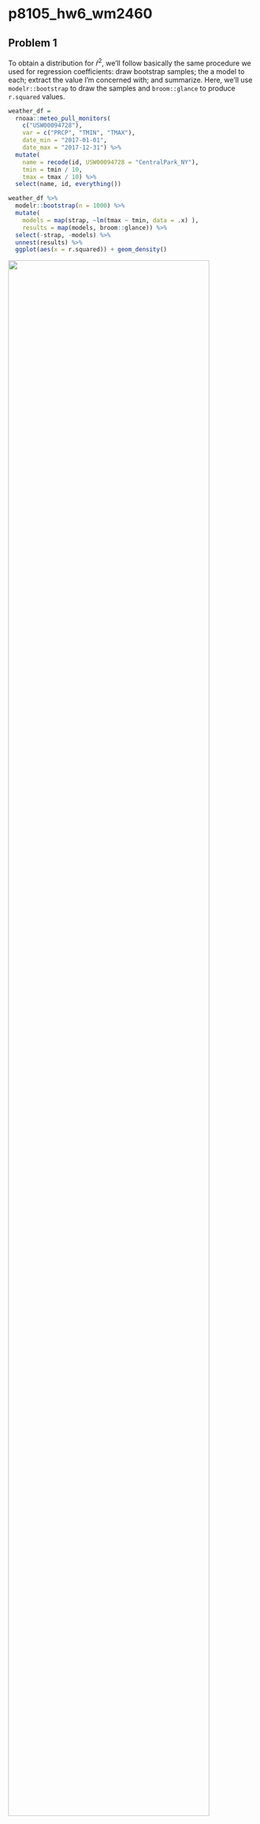 p8105_hw6_wm2460
================

## Problem 1

To obtain a distribution for $\hat{r}^2$, we’ll follow basically the
same procedure we used for regression coefficients: draw bootstrap
samples; the a model to each; extract the value I’m concerned with; and
summarize. Here, we’ll use `modelr::bootstrap` to draw the samples and
`broom::glance` to produce `r.squared` values.

``` r
weather_df = 
  rnoaa::meteo_pull_monitors(
    c("USW00094728"),
    var = c("PRCP", "TMIN", "TMAX"), 
    date_min = "2017-01-01",
    date_max = "2017-12-31") %>%
  mutate(
    name = recode(id, USW00094728 = "CentralPark_NY"),
    tmin = tmin / 10,
    tmax = tmax / 10) %>%
  select(name, id, everything())
```

``` r
weather_df %>% 
  modelr::bootstrap(n = 1000) %>% 
  mutate(
    models = map(strap, ~lm(tmax ~ tmin, data = .x) ),
    results = map(models, broom::glance)) %>% 
  select(-strap, -models) %>% 
  unnest(results) %>% 
  ggplot(aes(x = r.squared)) + geom_density()
```

<img src="p8105_hw6_wm2460_files/figure-gfm/unnamed-chunk-1-1.png" width="90%" />

In this example, the $\hat{r}^2$ value is high, and the upper bound at 1
may be a cause for the generally skewed shape of the distribution. If we
wanted to construct a confidence interval for $R^2$, we could take the
2.5% and 97.5% quantiles of the estimates across bootstrap samples.
However, because the shape isn’t symmetric, using the mean +/- 1.96
times the standard error probably wouldn’t work well.

We can produce a distribution for $\log(\beta_0 * \beta1)$ using a
similar approach, with a bit more wrangling before we make our plot.

``` r
weather_df %>% 
  modelr::bootstrap(n = 1000) %>% 
  mutate(
    models = map(strap, ~lm(tmax ~ tmin, data = .x) ),
    results = map(models, broom::tidy)) %>% 
  select(-strap, -models) %>% 
  unnest(results) %>% 
  select(id = `.id`, term, estimate) %>% 
  pivot_wider(
    names_from = term, 
    values_from = estimate) %>% 
  rename(beta0 = `(Intercept)`, beta1 = tmin) %>% 
  mutate(log_b0b1 = log(beta0 * beta1)) %>% 
  ggplot(aes(x = log_b0b1)) + geom_density()
```

<img src="p8105_hw6_wm2460_files/figure-gfm/p1_plot-1.png" width="90%" />

As with $r^2$, this distribution is somewhat skewed and has some
outliers. The point of this is not to say you should always use the
bootstrap – it’s possible to establish “large sample” distributions for
strange parameters / values / summaries in a lot of cases, and those are
great to have. But it is helpful to know that there’s a way to do
inference even in tough cases.

## Problem 2

### Tidying the dataset

``` r
homicides_df = read_csv("./data/homicide-data.csv")

homicides_new = homicides_df %>% 
  janitor::clean_names() %>% 
  mutate(city_state = str_c(city, state, sep = "_")) %>% 
  filter(!city_state %in% c("Dallas_TX", "Phoenix_AZ", "Kansas City_MO", "Tulsa_AL"), 
         victim_race %in% c("Black", "White")) %>% 
  mutate(victim_age = as.numeric(victim_age),
         resolved = as.numeric(disposition == "Closed by arrest"),
         victim_race = fct_relevel(victim_race, "White"),
         victim_sex = fct_relevel(victim_sex, "Female"))
```

### `glm` for Baltimore

``` r
baltimore_glm = homicides_new %>% 
  filter(city_state == "Baltimore_MD") %>% 
  glm(resolved ~ victim_age + victim_sex + victim_race, family = binomial(), data = .) %>% 
  broom::tidy()

baltimore_glm
```

    ## # A tibble: 4 × 5
    ##   term             estimate std.error statistic  p.value
    ##   <chr>               <dbl>     <dbl>     <dbl>    <dbl>
    ## 1 (Intercept)       1.15      0.237        4.87 1.14e- 6
    ## 2 victim_age       -0.00673   0.00332     -2.02 4.30e- 2
    ## 3 victim_sexMale   -0.854     0.138       -6.18 6.26e-10
    ## 4 victim_raceBlack -0.842     0.175       -4.82 1.45e- 6

### Adjusted odds ratio for Baltimore

``` r
baltimore_or = baltimore_glm %>% 
  mutate(OR = exp(estimate),
         CI_lower = exp(estimate - 1.96 * std.error),
         CI_upper = exp(estimate + 1.96 * std.error))

baltimore_or %>%
  filter(term == "victim_sexMale") %>%
  select(term, OR, CI_lower, CI_upper) %>% 
  knitr::kable(digits = 3)
```

| term           |    OR | CI_lower | CI_upper |
|:---------------|------:|---------:|---------:|
| victim_sexMale | 0.426 |    0.325 |    0.558 |

For Baltimore, the adjusted odds ratio for solving homicides comparing
male victims to female victims keeping all other variables fixed is
0.4255117 with 95% CI (0.324559, 0.5578655).

### `glm` and adjusted odds ratio for all cities

``` r
all_glm = homicides_new %>% 
  nest(all_cities = -city_state) %>%
  mutate(models = map(.x = all_cities, ~glm(resolved ~ victim_age + victim_sex + victim_race, family = binomial(), data = .)),
         results = map(models, broom::tidy)) %>% 
  select(-models, -all_cities) %>% 
  unnest(cols = results) %>% 
  mutate(OR = exp(estimate),
         CI_lower = exp(estimate - 1.96 * std.error),
         CI_upper = exp(estimate + 1.96 * std.error)) %>% 
  filter(term == "victim_sexMale") %>% 
  select(city_state, OR, CI_lower, CI_upper)

all_glm %>% 
  knitr::kable(digits = 3)
```

| city_state        |    OR | CI_lower | CI_upper |
|:------------------|------:|---------:|---------:|
| Albuquerque_NM    | 1.767 |    0.831 |    3.761 |
| Atlanta_GA        | 1.000 |    0.684 |    1.463 |
| Baltimore_MD      | 0.426 |    0.325 |    0.558 |
| Baton Rouge_LA    | 0.381 |    0.209 |    0.695 |
| Birmingham_AL     | 0.870 |    0.574 |    1.318 |
| Boston_MA         | 0.674 |    0.356 |    1.276 |
| Buffalo_NY        | 0.521 |    0.290 |    0.935 |
| Charlotte_NC      | 0.884 |    0.557 |    1.403 |
| Chicago_IL        | 0.410 |    0.336 |    0.501 |
| Cincinnati_OH     | 0.400 |    0.236 |    0.677 |
| Columbus_OH       | 0.532 |    0.378 |    0.750 |
| Denver_CO         | 0.479 |    0.236 |    0.971 |
| Detroit_MI        | 0.582 |    0.462 |    0.734 |
| Durham_NC         | 0.812 |    0.392 |    1.683 |
| Fort Worth_TX     | 0.669 |    0.397 |    1.127 |
| Fresno_CA         | 1.335 |    0.580 |    3.071 |
| Houston_TX        | 0.711 |    0.558 |    0.907 |
| Indianapolis_IN   | 0.919 |    0.679 |    1.242 |
| Jacksonville_FL   | 0.720 |    0.537 |    0.966 |
| Las Vegas_NV      | 0.837 |    0.608 |    1.154 |
| Long Beach_CA     | 0.410 |    0.156 |    1.082 |
| Los Angeles_CA    | 0.662 |    0.458 |    0.956 |
| Louisville_KY     | 0.491 |    0.305 |    0.790 |
| Memphis_TN        | 0.723 |    0.529 |    0.988 |
| Miami_FL          | 0.515 |    0.304 |    0.872 |
| Milwaukee_wI      | 0.727 |    0.499 |    1.060 |
| Minneapolis_MN    | 0.947 |    0.478 |    1.875 |
| Nashville_TN      | 1.034 |    0.685 |    1.562 |
| New Orleans_LA    | 0.585 |    0.422 |    0.811 |
| New York_NY       | 0.262 |    0.138 |    0.499 |
| Oakland_CA        | 0.563 |    0.365 |    0.868 |
| Oklahoma City_OK  | 0.974 |    0.624 |    1.520 |
| Omaha_NE          | 0.382 |    0.203 |    0.721 |
| Philadelphia_PA   | 0.496 |    0.378 |    0.652 |
| Pittsburgh_PA     | 0.431 |    0.265 |    0.700 |
| Richmond_VA       | 1.006 |    0.498 |    2.033 |
| San Antonio_TX    | 0.705 |    0.398 |    1.249 |
| Sacramento_CA     | 0.669 |    0.335 |    1.337 |
| Savannah_GA       | 0.867 |    0.422 |    1.780 |
| San Bernardino_CA | 0.500 |    0.171 |    1.462 |
| San Diego_CA      | 0.413 |    0.200 |    0.855 |
| San Francisco_CA  | 0.608 |    0.317 |    1.165 |
| St. Louis_MO      | 0.703 |    0.530 |    0.932 |
| Stockton_CA       | 1.352 |    0.621 |    2.942 |
| Tampa_FL          | 0.808 |    0.348 |    1.876 |
| Tulsa_OK          | 0.976 |    0.614 |    1.552 |
| Washington_DC     | 0.690 |    0.468 |    1.017 |

### Plot for adjusted OR and 95% CI

``` r
or_plot = all_glm %>% 
  mutate(city_state = fct_reorder(city_state, OR)) %>% 
  ggplot(aes(x = city_state, y = OR)) +
  geom_point() +
  ylim(0, 4) +
  geom_errorbar(aes(ymin = CI_lower, ymax = CI_upper)) + 
  theme(axis.text.x = element_text(angle = 90, vjust = 0.5, hjust = 1))

or_plot
```

<img src="p8105_hw6_wm2460_files/figure-gfm/plot_or-1.png" width="90%" />

Here, we can see that New York has the lowest adjusted odds ratio and
Albuquerque has the highest adjusted odds ratio. Many cities have odds
ratio below 1, and this means that the odds of having a resolved
homicide when the victim is male is lower than the odds of having a
resolved homicide when the victim is female in those cities, adjusting
for victim age and victim race.

On the other hand, several cities, such as Nashville, Fresno, Stockton,
and Albuquerque, have odds ratio larger than 1, meaning that the odds of
having a resolved homicide when the victim is male is higher than the
odds of having a resolved homicide when the victim is female, adjusting
for victim age and victim race. Besides, the 95% CI of Fresno, Stockton,
and Albuquerque is much wider than other cities.

## Problem 3

### Load and clearn

``` r
bw_df = read_csv("./data/birthweight.csv")
```

    ## Rows: 4342 Columns: 20
    ## ── Column specification ────────────────────────────────────────────────────────
    ## Delimiter: ","
    ## dbl (20): babysex, bhead, blength, bwt, delwt, fincome, frace, gaweeks, malf...
    ## 
    ## ℹ Use `spec()` to retrieve the full column specification for this data.
    ## ℹ Specify the column types or set `show_col_types = FALSE` to quiet this message.

``` r
bw_new = bw_df %>% 
  mutate(babysex = as.factor(babysex),
         frace = as.factor(frace),
         malform = as.factor(malform),
         mrace = as.factor(mrace)) 

sum(is.na(bw_new))
```

    ## [1] 0

Cleaned the dataset and there is no missing data since
`sum(is.na(bw_new))` returns 0.

### Model 1

``` r
m1 = lm(bwt ~ wtgain, data = bw_new)

m1_df = bw_new %>% 
  select(bwt, wtgain) %>% 
  modelr::add_residuals(m1) %>% 
  modelr::add_predictions(m1)

m1_df %>% 
  ggplot(aes(x = wtgain, y = resid)) + geom_violin()
```

<img src="p8105_hw6_wm2460_files/figure-gfm/m1-1.png" width="90%" />

I picked the variable `wtgain` as the predictor for model 1 and I picked
it based on a hypothesized structure for the factors that underly
birthweight. It is possible that mother’s weight gain during pregnancy
is closely related to baby’s birth weight. If the mother gain more
weight, perhaps the baby’s birth weight is heavier.

The residual plot shows that the residual of `wtgain` is approximately
normally distributed and there are not any notable outliers from the
residual plot.

## Model 2 & 3

``` r
m2 = lm(bwt ~ blength + gaweeks, data = bw_new)

m3 = lm(bwt ~ bhead + blength + babysex + bhead*blength + bhead*babysex + blength*babysex + bhead*blength*babysex, data = bw_new)
```

## Crossvalidation

``` r
bw_cv = crossv_mc(bw_new, 100) %>% 
  mutate(train = map(train, as_tibble),
         test = map(test, as_tibble)) %>% 
  mutate(m1_cv = map(train, ~lm(bwt ~ wtgain, data = .x)),
         m2_cv = map(train, ~lm(bwt ~ blength + gaweeks, data = .x)),
         m3_cv = map(train, ~lm(bwt ~ bhead + blength + babysex + bhead*blength + bhead*babysex + blength*babysex + bhead*blength*babysex, data = .x))) %>% 
  mutate(rmse_m1 = map2_dbl(m1_cv, test, ~rmse(model = .x, data = .y)),
         rmse_m2 = map2_dbl(m2_cv, test, ~rmse(model = .x, data = .y)), 
         rmse_m3 = map2_dbl(m3_cv, test, ~rmse(model = .x, data = .y)))

bw_cv_plot = bw_cv %>% 
  select(starts_with("rmse")) %>% 
  pivot_longer(everything(), 
               names_to = "model",
               values_to = "rmse",
               names_prefix = "rmse_") %>% 
  ggplot(aes(x = model, y = rmse)) + geom_violin()

bw_cv_plot
```

<img src="p8105_hw6_wm2460_files/figure-gfm/cv-1.png" width="90%" />

From the violin plot, we can see that model 1, which is the model I
proposed, has the highest RMSE and model 3 has the lowest RMSE. Since it
is preferable to select the model with the smallest RMSE, model 3 is
better comparing to the other two models.

## End of HW6
